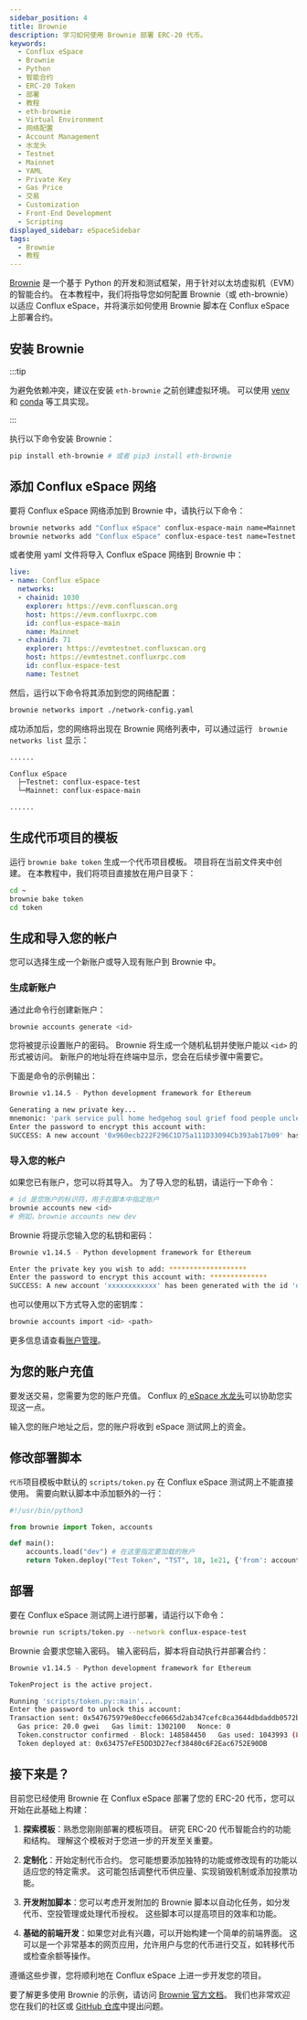 ```yaml
---
sidebar_position: 4
title: Brownie
description: 学习如何使用 Brownie 部署 ERC-20 代币。
keywords:
  - Conflux eSpace
  - Brownie
  - Python
  - 智能合约
  - ERC-20 Token
  - 部署
  - 教程
  - eth-brownie
  - Virtual Environment
  - 网络配置
  - Account Management
  - 水龙头
  - Testnet
  - Mainnet
  - YAML
  - Private Key
  - Gas Price
  - 交易
  - Customization
  - Front-End Development
  - Scripting
displayed_sidebar: eSpaceSidebar
tags:
  - Brownie
  - 教程
---
```


[Brownie](https://eth-brownie.readthedocs.io/en/stable/) 是一个基于 Python 的开发和测试框架，用于针对以太坊虚拟机（EVM）的智能合约。 在本教程中，我们将指导您如何配置 Brownie（或 eth-brownie）以适应 Conflux eSpace，并将演示如何使用 Brownie 脚本在 Conflux eSpace 上部署合约。

## 安装 Brownie

:::tip

为避免依赖冲突，建议在安装 `eth-brownie` 之前创建虚拟环境。 可以使用 [venv](https://docs.python.org/3/library/venv.html) 和 [conda](https://conda.io/projects/conda/en/latest/user-guide/tasks/manage-environments.html#creating-an-environment-with-commands) 等工具实现。

:::

执行以下命令安装 Brownie：

```bash
pip install eth-brownie # 或者 pip3 install eth-brownie
```

## 添加 Conflux eSpace 网络

要将 Conflux eSpace 网络添加到 Brownie 中，请执行以下命令：

```bash
brownie networks add "Conflux eSpace" conflux-espace-main name=Mainnet host=https://evm.confluxrpc.com explorer=https://evm.confluxscan.org chainid=1030
brownie networks add "Conflux eSpace" conflux-espace-test name=Testnet host=https://evmtestnet.confluxrpc.com explorer=https://evmtestnet.confluxscan.org chainid=71
```

或者使用 yaml 文件将导入 Conflux eSpace 网络到 Brownie 中：

```yaml
live:
- name: Conflux eSpace
  networks:
  - chainid: 1030
    explorer: https://evm.confluxscan.org
    host: https://evm.confluxrpc.com
    id: conflux-espace-main
    name: Mainnet
  - chainid: 71
    explorer: https://evmtestnet.confluxscan.org
    host: https://evmtestnet.confluxrpc.com
    id: conflux-espace-test
    name: Testnet
```

然后，运行以下命令将其添加到您的网络配置：

```bash
brownie networks import ./network-config.yaml
```

成功添加后，您的网络将出现在 Brownie 网络列表中，可以通过运行 ` brownie networks list` 显示：

```bash
......

Conflux eSpace
  ├─Testnet: conflux-espace-test
  └─Mainnet: conflux-espace-main

......
```

## 生成代币项目的模板

运行 `brownie bake token` 生成一个代币项目模板。 项目将在当前文件夹中创建。 在本教程中，我们将项目直接放在用户目录下：

```bash
cd ~
brownie bake token
cd token
```

## 生成和导入您的帐户

您可以选择生成一个新账户或导入现有账户到 Brownie 中。

### 生成新账户

通过此命令行创建新账户：

```bash
brownie accounts generate <id>
```

您将被提示设置账户的密码。 Brownie 将生成一个随机私钥并使账户能以 `<id>` 的形式被访问。 新账户的地址将在终端中显示，您会在后续步骤中需要它。

下面是命令的示例输出：

```bash
Brownie v1.14.5 - Python development framework for Ethereum

Generating a new private key...
mnemonic: 'park service pull home hedgehog soul grief food people uncle will series'
Enter the password to encrypt this account with: 
SUCCESS: A new account '0x960ecb222F296C1D75a111D33094Cb393ab17b09' has been generated with the id 'new'
```

### 导入您的帐户

如果您已有账户，您可以将其导入。 为了导入您的私钥，请运行一下命令：

```bash
# id 是您账户的标识符，用于在脚本中指定账户
brownie accounts new <id>
# 例如，brownie accounts new dev
```

Brownie 将提示您输入您的私钥和密码：

```bash
Brownie v1.14.5 - Python development framework for Ethereum

Enter the private key you wish to add: *******************
Enter the password to encrypt this account with: **************
SUCCESS: A new account 'xxxxxxxxxxxx' has been generated with the id 'dev'


```

也可以使用以下方式导入您的密钥库：

```bash
brownie accounts import <id> <path>
```

更多信息请查看[账户管理](https://eth-brownie.readthedocs.io/en/stable/account-management.html#account-management)。

## 为您的账户充值

要发送交易，您需要为您的账户充值。 Conflux 的[ eSpace 水龙头](https://efaucet.confluxnetwork.org/)可以协助您实现这一点。

输入您的账户地址之后，您的账户将收到 eSpace 测试网上的资金。

## 修改部署脚本

`代币`项目模板中默认的 `scripts/token.py` 在 Conflux eSpace 测试网上不能直接使用。 需要向默认脚本中添加额外的一行：

```py
#!/usr/bin/python3

from brownie import Token, accounts

def main():
    accounts.load("dev") # 在这里指定要加载的账户
    return Token.deploy("Test Token", "TST", 18, 1e21, {'from': accounts[0]})

```

## 部署

要在 Conflux eSpace 测试网上进行部署，请运行以下命令：

```bash
brownie run scripts/token.py --network conflux-espace-test
```

Brownie 会要求您输入密码。 输入密码后，脚本将自动执行并部署合约：

```bash
Brownie v1.14.5 - Python development framework for Ethereum

TokenProject is the active project.

Running 'scripts/token.py::main'...
Enter the password to unlock this account: 
Transaction sent: 0x547675979e80eccfe0665d2ab347cefc8ca3644dbdaddb0572b76cc7a62d1b7b
  Gas price: 20.0 gwei   Gas limit: 1302100   Nonce: 0
  Token.constructor confirmed - Block: 148584450   Gas used: 1043993 (80.18%)
  Token deployed at: 0x634757eFE5DD3D27ecf38480c6F2Eac6752E90DB
```

## 接下来是？

目前您已经使用 Brownie 在 Conflux eSpace 部署了您的 ERC-20 代币，您可以开始在此基础上构建：

1. **探索模板**：熟悉您刚刚部署的模板项目。 研究 ERC-20 代币智能合约的功能和结构。 理解这个模板对于您进一步的开发至关重要。

2. **定制化**：开始定制代币合约。 您可能想要添加独特的功能或修改现有的功能以适应您的特定需求。 这可能包括调整代币供应量、实现销毁机制或添加投票功能。

3. **开发附加脚本**：您可以考虑开发附加的 Brownie 脚本以自动化任务，如分发代币、空投管理或处理代币授权。 这些脚本可以提高项目的效率和功能。

4. **基础的前端开发**：如果您对此有兴趣，可以开始构建一个简单的前端界面。 这可以是一个非常基本的网页应用，允许用户与您的代币进行交互，如转移代币或检查余额等操作。

遵循这些步骤，您将顺利地在 Conflux eSpace 上进一步开发您的项目。

要了解更多使用 Brownie 的示例，请访问 [Brownie 官方文档](https://eth-brownie.readthedocs.io/en/stable/index.html)。 我们也非常欢迎您在我们的社区或 [GitHub 仓库](https://github.com/Conflux-Chain/conflux-documentation/issues/new/choose)中提出问题。
